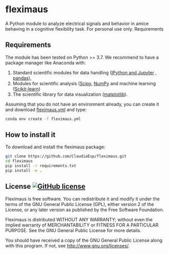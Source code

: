 # fleximaus
A Python module to analyze electrical signals and behavior in amice behaving in a cognitive flexibility task. For personal use only.
Requirements


## Requirements
The module has been  tested on Python >= 3.7. We recommend to have a package manager like Anaconda with:

1. Standard scientific modules for data handling ([IPython and Jupyter](https://ipython.org/) , [pandas](https://pandas.pydata.org/)), 
2. Modules for scientific analysis ([Scipy](https://scipy.org/), [NumPy](https://numpy.org/) and machine learning ([Scikit-learn](https://scikit-learn.org/))
3. The scientific library for data visualization ([matplotlib](https://matplotlib.org/)). 

Assuming that you do not have an environment already, you can create it and download [fleximaus.yml](https://github.com/ClaudiaEsp/fleximaus/blob/master/fleximaus.yml) and type:

```bash
conda env create -f fleximaus.yml
```

## How to install it
To download and install the fleximaus package:

```bash
git clone https://github.com/ClaudiaEsp/fleximaus.git
cd fleximaus
pip install -r requirements.txt
pip install -e .
```

## License [![GitHub license](https://img.shields.io/github/license/ClaudiaEsp/fleximaus)](https://github.com/ClaudiaEsp/fleximaus/blob/master/LICENSE)

Fleximaus is free software. You can redistribute it and modify it under the terms of the GNU General Public License (GPL), either version 2 of the License, or any later version as published by the Free Software Foundation.

Fleximaus is distributed WITHOUT ANY WARRANTY; without even the implied warranty of MERCHANTABILITY or FITNESS FOR A PARTICULAR PURPOSE. See the GNU General Public License for more details.

You should have received a copy of the GNU General Public License along with this program. If not, see http://www.gnu.org/licenses/.
